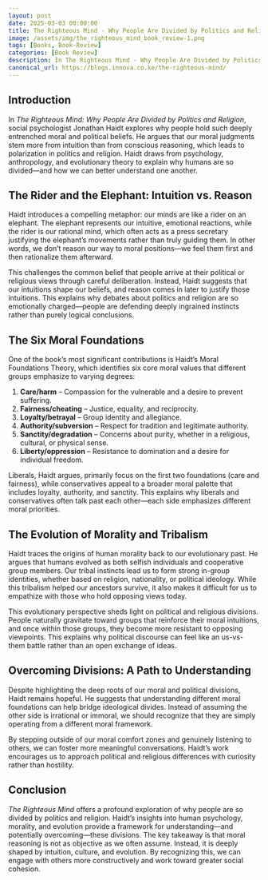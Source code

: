 ```yaml
---
layout: post
date: 2025-03-03 00:00:00
title: The Righteous Mind - Why People Are Divided by Politics and Religion – A Summary
image: /assets/img/the_righteous_mind_book_review-1.png
tags: [Books, Book-Review]
categories: [Book Review]
description: In The Righteous Mind - Why People Are Divided by Politics and Religion, social psychologist Jonathan Haidt explores why people hold such deeply entrenched moral and political beliefs. He argues that our moral judgments stem more from intuition than from conscious reasoning, which leads to polarization in politics and religion
canonical_url: https://blogs.innova.co.ke/the-righteous-mind/
---
```



## Introduction

In *The Righteous Mind: Why People Are Divided by Politics and Religion*, social psychologist Jonathan Haidt explores why people hold such deeply entrenched moral and political beliefs. He argues that our moral judgments stem more from intuition than from conscious reasoning, which leads to polarization in politics and religion. Haidt draws from psychology, anthropology, and evolutionary theory to explain why humans are so divided—and how we can better understand one another.

## The Rider and the Elephant: Intuition vs. Reason

Haidt introduces a compelling metaphor: our minds are like a rider on an elephant. The elephant represents our intuitive, emotional reactions, while the rider is our rational mind, which often acts as a press secretary justifying the elephant’s movements rather than truly guiding them. In other words, we don’t reason our way to moral positions—we feel them first and then rationalize them afterward.

This challenges the common belief that people arrive at their political or religious views through careful deliberation. Instead, Haidt suggests that our intuitions shape our beliefs, and reason comes in later to justify those intuitions. This explains why debates about politics and religion are so emotionally charged—people are defending deeply ingrained instincts rather than purely logical conclusions.

## The Six Moral Foundations
One of the book’s most significant contributions is Haidt’s Moral Foundations Theory, which identifies six core moral values that different groups emphasize to varying degrees:

1. **Care/harm** – Compassion for the vulnerable and a desire to prevent suffering.
2. **Fairness/cheating** – Justice, equality, and reciprocity.
3. **Loyalty/betrayal** – Group identity and allegiance.
4. **Authority/subversion** – Respect for tradition and legitimate authority.
5. **Sanctity/degradation** – Concerns about purity, whether in a religious, cultural, or physical sense.
6. **Liberty/oppression** – Resistance to domination and a desire for individual freedom.

Liberals, Haidt argues, primarily focus on the first two foundations (care and fairness), while conservatives appeal to a broader moral palette that includes loyalty, authority, and sanctity. This explains why liberals and conservatives often talk past each other—each side emphasizes different moral priorities.

## The Evolution of Morality and Tribalism

Haidt traces the origins of human morality back to our evolutionary past. He argues that humans evolved as both selfish individuals and cooperative group members. Our tribal instincts lead us to form strong in-group identities, whether based on religion, nationality, or political ideology. While this tribalism helped our ancestors survive, it also makes it difficult for us to empathize with those who hold opposing views today.

This evolutionary perspective sheds light on political and religious divisions. People naturally gravitate toward groups that reinforce their moral intuitions, and once within those groups, they become more resistant to opposing viewpoints. This explains why political discourse can feel like an us-vs-them battle rather than an open exchange of ideas.

## Overcoming Divisions: A Path to Understanding

Despite highlighting the deep roots of our moral and political divisions, Haidt remains hopeful. He suggests that understanding different moral foundations can help bridge ideological divides. Instead of assuming the other side is irrational or immoral, we should recognize that they are simply operating from a different moral framework.

By stepping outside of our moral comfort zones and genuinely listening to others, we can foster more meaningful conversations. Haidt’s work encourages us to approach political and religious differences with curiosity rather than hostility.

## Conclusion

*The Righteous Mind* offers a profound exploration of why people are so divided by politics and religion. Haidt’s insights into human psychology, morality, and evolution provide a framework for understanding—and potentially overcoming—these divisions. The key takeaway is that moral reasoning is not as objective as we often assume. Instead, it is deeply shaped by intuition, culture, and evolution. By recognizing this, we can engage with others more constructively and work toward greater social cohesion.

